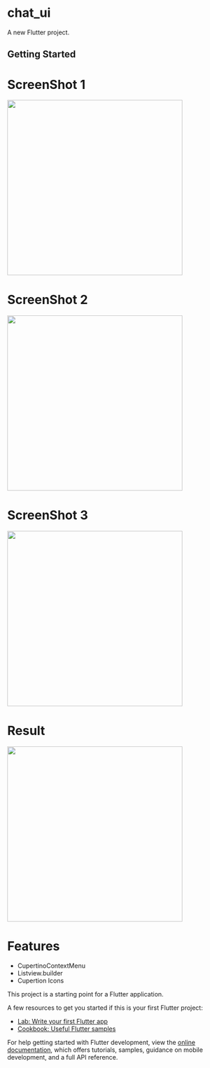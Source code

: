 # chat_ui

A new Flutter project.

## Getting Started

# ScreenShot 1

<img src="https://github.com/Mirzaazmath/flutter_ChatApp_UI_/blob/main/assets/ScreenShot1.png" height ="400">

# ScreenShot 2

<img src="https://github.com/Mirzaazmath/flutter_ChatApp_UI_/blob/main/assets/Screenshot2.png" height ="400">

# ScreenShot 3


<img src="https://github.com/Mirzaazmath/flutter_ChatApp_UI_/blob/main/assets/ScreenShot3.png" height ="400">

# Result 

<img src ="https://github.com/Mirzaazmath/flutter_ChatApp_UI_/blob/main/assets/result.gif" height="400">

# Features
* CupertinoContextMenu
* Listview.builder
* Cupertion Icons


This project is a starting point for a Flutter application.

A few resources to get you started if this is your first Flutter project:

- [Lab: Write your first Flutter app](https://docs.flutter.dev/get-started/codelab)
- [Cookbook: Useful Flutter samples](https://docs.flutter.dev/cookbook)

For help getting started with Flutter development, view the
[online documentation](https://docs.flutter.dev/), which offers tutorials,
samples, guidance on mobile development, and a full API reference.
